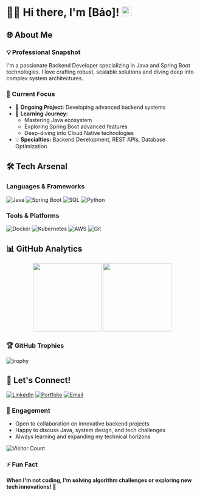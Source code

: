 # 👨‍💻 Hi there, I'm [Bảo]! <img src="https://media.giphy.com/media/hvRJCLFzcasrR4ia7z/giphy.gif" width="25px">

## 🌐 About Me

### 💡 Professional Snapshot
I'm a passionate Backend Developer specializing in Java and Spring Boot technologies. I love crafting robust, scalable solutions and diving deep into complex system architectures.

### 🚀 Current Focus
- 🔭 **Ongoing Project:** Developing advanced backend systems
- 🌱 **Learning Journey:** 
  - Mastering Java ecosystem
  - Exploring Spring Boot advanced features
  - Deep-diving into Cloud Native technologies
- 💡 **Specialties:** Backend Development, REST APIs, Database Optimization

## 🛠️ Tech Arsenal

### Languages & Frameworks
![Java](https://img.shields.io/badge/-Java-ED8B00?style=flat-square&logo=java&logoColor=white)
![Spring Boot](https://img.shields.io/badge/-Spring%20Boot-6DB33F?style=flat-square&logo=springboot&logoColor=white)
![SQL](https://img.shields.io/badge/-SQL-4479A1?style=flat-square&logo=mysql&logoColor=white)
![Python](https://img.shields.io/badge/-Python-3776AB?style=flat-square&logo=python&logoColor=white)

### Tools & Platforms
![Docker](https://img.shields.io/badge/-Docker-2496ED?style=flat-square&logo=docker&logoColor=white)
![Kubernetes](https://img.shields.io/badge/-Kubernetes-326CE5?style=flat-square&logo=kubernetes&logoColor=white)
![AWS](https://img.shields.io/badge/-AWS-232F3E?style=flat-square&logo=amazon-aws&logoColor=white)
![Git](https://img.shields.io/badge/-Git-F05032?style=flat-square&logo=git&logoColor=white)

## 📊 GitHub Analytics

<p align="center">
  <img height="180em" src="https://github-readme-stats.vercel.app/api?username=baohkt2&show_icons=true&theme=algolia&include_all_commits=true&count_private=true"/>
  <img height="180em" src="https://github-readme-stats.vercel.app/api/top-langs/?username=baohkt2&layout=compact&langs_count=7&theme=algolia"/>
</p>

### 🏆 GitHub Trophies
![trophy](https://github-profile-trophy.vercel.app/?username=baohkt2&theme=nord&column=7)

## 🤝 Let's Connect!

[![LinkedIn](https://img.shields.io/badge/-LinkedIn-0A66C2?style=flat-square&logo=linkedin&logoColor=white)](https://www.linkedin.com/in/yourprofile/)
[![Portfolio](https://img.shields.io/badge/-Portfolio-000000?style=flat-square&logo=safari&logoColor=white)](https://your-portfolio-link.com/)
[![Email](https://img.shields.io/badge/-Email-D14836?style=flat-square&logo=gmail&logoColor=white)](mailto:your.email@example.com)

### 💬 Engagement
- Open to collaboration on innovative backend projects
- Happy to discuss Java, system design, and tech challenges
- Always learning and expanding my technical horizons

![Visitor Count](https://komarev.com/ghpvc/?username=baohkt2&color=blue)

### ⚡ Fun Fact
**When I'm not coding, I'm solving algorithm challenges or exploring new tech innovations! 🧩**
